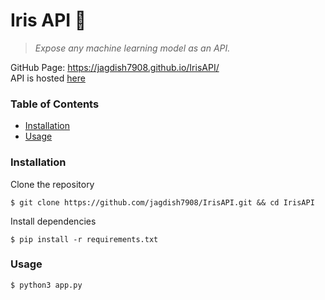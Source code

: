 # Iris API :hibiscus:
> *Expose any machine learning model as an API.*</br>

GitHub Page: https://jagdish7908.github.io/IrisAPI/</br>
API is hosted [here](https://fairfarren.herokuapp.com/)</br>

### Table of Contents
* [Installation](#installation)
* [Usage](#usage)

### Installation
Clone the repository
```console
$ git clone https://github.com/jagdish7908/IrisAPI.git && cd IrisAPI
```
Install dependencies
```console
$ pip install -r requirements.txt
```
### Usage
```console
$ python3 app.py
```
